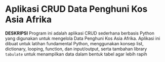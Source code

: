 # Aplikasi CRUD Data Penghuni Kos Asia Afrika
**DESKRIPSI**
Program ini adalah aplikasi CRUD sederhana berbasis Python yang digunakan untuk mengelola Data Penghuni Kos Asia Afrika.
Aplikasi ini dibuat untuk latihan fundamental Python, menggunakan konsep list, dictionary, looping, function, dan input/output, serta tambahan library `tabulate` untuk menampilkan data dalam bentuk tabel agar lebih rapih




  
